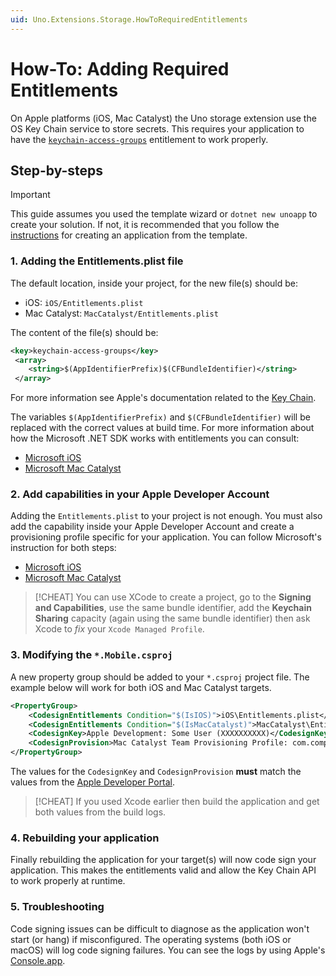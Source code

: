 ```yaml
---
uid: Uno.Extensions.Storage.HowToRequiredEntitlements
---
```

# How-To: Adding Required Entitlements

On Apple platforms (iOS, Mac Catalyst) the Uno storage extension use the OS Key Chain service to store secrets. This requires your application to have the [`keychain-access-groups`](https://developer.apple.com/documentation/bundleresources/entitlements/keychain-access-groups) entitlement to work properly.

## Step-by-steps

> [!IMPORTANT]
> This guide assumes you used the template wizard or `dotnet new unoapp` to create your solution. If not, it is recommended that you follow the [instructions](xref:Uno.Extensions.HowToGettingStarted) for creating an application from the template.

### 1. Adding the Entitlements.plist file

The default location, inside your project, for the new file(s) should be:

* iOS: `iOS/Entitlements.plist`
* Mac Catalyst: `MacCatalyst/Entitlements.plist`

The content of the file(s) should be:

```xml
<key>keychain-access-groups</key> 
 <array> 
 	<string>$(AppIdentifierPrefix)$(CFBundleIdentifier)</string> 
 </array>
```

For more information see Apple's documentation related to the [Key Chain](https://developer.apple.com/documentation/security/keychain_services/keychain_items/sharing_access_to_keychain_items_among_a_collection_of_apps?language=objc).

The variables `$(AppIdentifierPrefix)` and `$(CFBundleIdentifier)` will be replaced with the correct values at build time. For more information about how the Microsoft .NET SDK works with entitlements you can consult:

* [Microsoft iOS](https://learn.microsoft.com/en-us/dotnet/maui/ios/entitlements)
* [Microsoft Mac Catalyst](https://learn.microsoft.com/en-us/dotnet/maui/mac-catalyst/entitlements)

### 2. Add capabilities in your Apple Developer Account

Adding the `Entitlements.plist` to your project is not enough. You must also add the capability inside your Apple Developer Account and create a provisioning profile specific for your application. You can follow Microsoft's instruction for both steps:

* [Microsoft iOS](https://learn.microsoft.com/en-us/dotnet/maui/ios/capabilities?#add-capabilities-in-your-apple-developer-account)
* [Microsoft Mac Catalyst](https://learn.microsoft.com/en-us/dotnet/maui/mac-catalyst/capabilities?#add-capabilities-in-your-apple-developer-account)

> [!CHEAT]
> You can use XCode to create a project, go to the **Signing and Capabilities**, use the same bundle identifier, add the **Keychain Sharing** capacity (again using the same bundle identifier) then ask Xcode to _fix_ your `Xcode Managed Profile`.

### 3. Modifying the `*.Mobile.csproj`

A new property group should be added to your `*.csproj` project file. The example below will work for both iOS and Mac Catalyst targets.

```xml
<PropertyGroup>
    <CodesignEntitlements Condition="$(IsIOS)">iOS\Entitlements.plist</CodesignEntitlements>
    <CodesignEntitlements Condition="$(IsMacCatalyst)">MacCatalyst\Entitlements.plist</CodesignEntitlements>
    <CodesignKey>Apple Development: Some User (XXXXXXXXXX)</CodesignKey>
    <CodesignProvision>Mac Catalyst Team Provisioning Profile: com.companyname.maccatalyst</CodesignProvision>
</PropertyGroup>
```

The values for the `CodesignKey` and `CodesignProvision` **must** match the values from the [Apple Developer Portal](https://developer.apple.com/account).

> [!CHEAT]
> If you used Xcode earlier then build the application and get both values from the build logs.

### 4. Rebuilding your application

Finally rebuilding the application for your target(s) will now code sign your application. This makes the entitlements valid and allow the Key Chain API to work properly at runtime.

### 5. Troubleshooting

Code signing issues can be difficult to diagnose as the application won't start (or hang) if misconfigured. The operating systems (both iOS or macOS) will log code signing failures. You can see the logs by using Apple's [Console.app](https://support.apple.com/en-ca/guide/console/welcome/mac).
